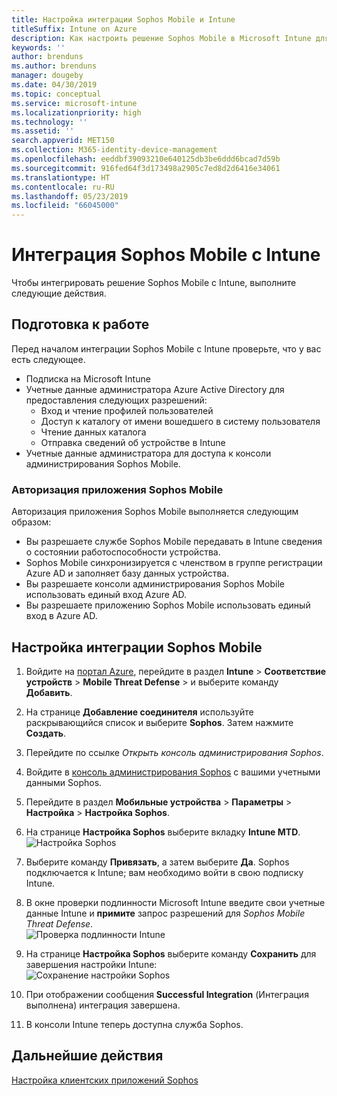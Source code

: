 ```yaml
---
title: Настройка интеграции Sophos Mobile и Intune
titleSuffix: Intune on Azure
description: Как настроить решение Sophos Mobile в Microsoft Intune для управления доступом к корпоративным ресурсам с мобильных устройств.
keywords: ''
author: brenduns
ms.author: brenduns
manager: dougeby
ms.date: 04/30/2019
ms.topic: conceptual
ms.service: microsoft-intune
ms.localizationpriority: high
ms.technology: ''
ms.assetid: ''
search.appverid: MET150
ms.collection: M365-identity-device-management
ms.openlocfilehash: eeddbf39093210e640125db3be6ddd6bcad7d59b
ms.sourcegitcommit: 916fed64f3d173498a2905c7ed8d2d6416e34061
ms.translationtype: HT
ms.contentlocale: ru-RU
ms.lasthandoff: 05/23/2019
ms.locfileid: "66045000"
---
```

# <a name="integrate-sophos-mobile-with-intune"></a>Интеграция Sophos Mobile с Intune  

Чтобы интегрировать решение Sophos Mobile с Intune, выполните следующие действия.  

## <a name="before-you-begin"></a>Подготовка к работе  

Перед началом интеграции Sophos Mobile с Intune проверьте, что у вас есть следующее.  
- Подписка на Microsoft Intune  
- Учетные данные администратора Azure Active Directory для предоставления следующих разрешений:  
  - Вход и чтение профилей пользователей  
  - Доступ к каталогу от имени вошедшего в систему пользователя  
  - Чтение данных каталога  
  - Отправка сведений об устройстве в Intune  
- Учетные данные администратора для доступа к консоли администрирования Sophos Mobile.  


### <a name="sophos-mobile-app-authorization"></a>Авторизация приложения Sophos Mobile  
  
Авторизация приложения Sophos Mobile выполняется следующим образом:  
- Вы разрешаете службе Sophos Mobile передавать в Intune сведения о состоянии работоспособности устройства.  
- Sophos Mobile синхронизируется с членством в группе регистрации Azure AD и заполняет базу данных устройства.  
- Вы разрешаете консоли администрирования Sophos Mobile использовать единый вход Azure AD.  
- Вы разрешаете приложению Sophos Mobile использовать единый вход в Azure AD.  


## <a name="to-set-up-sophos-mobile-integration"></a>Настройка интеграции Sophos Mobile  

1. Войдите на [портал Azure]( https://portal.azure.com/), перейдите в раздел **Intune** > **Соответствие устройств** > **Mobile Threat Defense** > и выберите команду **Добавить**.  
2. На странице **Добавление соединителя** используйте раскрывающийся список и выберите **Sophos**. Затем нажмите **Создать**.  
3. Перейдите по ссылке *Открыть консоль администрирования Sophos*.  
4. Войдите в [консоль администрирования Sophos](https://central.sophos.com/) с вашими учетными данными Sophos.  
5. Перейдите в раздел **Мобильные устройства** > **Параметры** > **Настройка** > **Настройка Sophos**.  
6. На странице **Настройка Sophos** выберите вкладку **Intune MTD**.  
   ![Настройка Sophos](./media/sophos-mtd-connector-integration/sophos-setup.png) 
 
7. Выберите команду **Привязать**, а затем выберите **Да**. Sophos подключается к Intune; вам необходимо войти в свою подписку Intune. 
8. В окне проверки подлинности Microsoft Intune введите свои учетные данные Intune и **примите** запрос разрешений для *Sophos Mobile Threat Defense*.  
   ![Проверка подлинности Intune](./media/sophos-mtd-connector-integration/intune-authentication.png)

9. На странице **Настройка Sophos** выберите команду **Сохранить** для завершения настройки Intune:  
   ![Сохранение настройки Sophos](./media/sophos-mtd-connector-integration/save-sophos-configuration.png)  

1. При отображении сообщения **Successful Integration** (Интеграция выполнена) интеграция завершена.  
1. В консоли Intune теперь доступна служба Sophos.  


## <a name="next-steps"></a>Дальнейшие действия  
[Настройка клиентских приложений Sophos](mtd-apps-ios-app-configuration-policy-add-assign.md)
